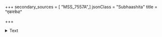 +++
secondary_sources = [ "MSS_7557A",]
jsonClass = "Subhaashita"
title = "एकस्त्रेधा"

+++

<details><summary>Text</summary>

एकस्त्रेधा नयसुनिपुणैर्योगिभिः सेवकैर्वा निर्बाधं यः सपदि विदितो भाति सर्वस्वरूपः।  
सोऽयं नन्दव्रजमुपगतः साकमाभीरवृन्दैर् वृन्दारण्ये विहरति परानन्दभूतिर्मुकुन्दः॥
</details>

